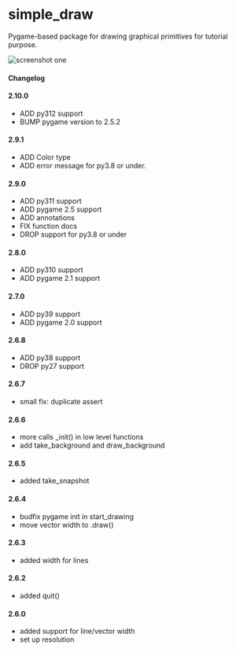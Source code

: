 # simple_draw

Pygame-based package for drawing graphical primitives for tutorial purpose.

![screenshot one](screenshots/fractal_tree.png "Fractal tree")​

#### Changelog

#### 2.10.0
* ADD py312 support
* BUMP pygame version to 2.5.2

#### 2.9.1
* ADD Color type
* ADD error message for py3.8 or under.

#### 2.9.0
* ADD py311 support
* ADD pygame 2.5 support
* ADD annotations
* FIX function docs
* DROP support for py3.8 or under 

#### 2.8.0
* ADD py310 support
* ADD pygame 2.1 support

#### 2.7.0
* ADD py39 support
* ADD pygame 2.0 support

#### 2.6.8
* ADD py38 support
* DROP py27 support 

#### 2.6.7
* small fix: duplicate assert

#### 2.6.6
* more calls _init() in low level functions
* add take_background and draw_background

#### 2.6.5
* added take_snapshot

#### 2.6.4
* budfix pygame init in start_drawing
* move vector width to .draw()

#### 2.6.3
* added width for lines

#### 2.6.2
* added quit()

#### 2.6.0
* added support for line/vector width 
* set up resolution